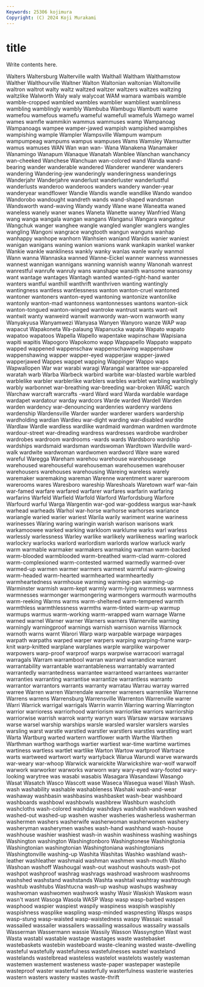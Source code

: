 ```yaml
---
Keywords: 25306 kojimura
Copyright: (C) 2024 Koji Murakami
---
```


# title

Write contents here.




Walters Waltersburg Walterville walth Walthall Waltham Walthamstow Walther Walthourville Waltner
Walton Waltonian waltonian Waltonville waltron waltrot walty waltz waltzed waltzer
waltzers waltzes waltzing waltzlike Walworth Waly waly walycoat WAM wamara
wambais wamble wamble-cropped wambled wambles wamblier wambliest wambliness wambling wamblingly
wambly Wambuba Wambugu Wambutti wame wamefou wamefous wamefu wameful wamefull
wamefuls Wamego wamel wames wamfle wammikin wammus wammuses wamp Wampanoag
Wampanoags wampee wamper-jawed wampish wampished wampishes wampishing wample Wampler Wampsville
Wampum wampum wampumpeag wampums wampus wampuses Wams Wamsley Wamsutter wamus
wamuses WAN Wan wan wan- Wana Wanakena Wanamaker Wanamingo Wanapum
Wanaque Wanatah Wanblee Wanchan wanchancy wan-cheeked Wanchese Wanchuan wan-colored wand
Wanda wand-bearing wander wanderable wandered Wanderer wanderer wanderers wandering Wandering-jew
wanderingly wanderingness wanderings Wanderjahr Wanderjahre wanderlust wanderluster wanderlustful wanderlusts wanderoo
wanderoos wanders wandery wander-year wanderyear wandflower Wandie Wandis wandle wandlike
Wando wandoo Wandorobo wandought wandreth wands wand-shaped wandsman Wandsworth wand-waving
Wandy wandy Wane wane Waneatta waned waneless wanely waner wanes
Waneta Wanette waney Wanfried Wang wang wanga wangala wangan wangans
Wanganui Wangara wangateur Wangchuk wanger wanghee wangle wangled wangler wanglers
wangles wangling Wangoni wangrace wangtooth wangun wanguns wanhap wanhappy wanhope
wanhorn Wanhsien waniand Wanids wanier waniest wanigan wanigans waning wanion
wanions wank wankapin wankel wanker Wankie wankle wankliness wankly wanky
wanlas wanle wanly wanmol Wann wanna Wannaska wanned Wanne-Eickel wanner
wanness wannesses wannest wannigan wannigans wanning wannish wanny Wanonah wanrest
wanrestful wanrufe wanruly wans wanshape wansith wansome wansonsy want wantage
wantages Wantagh wanted wanted-right-hand wanter wanters wantful wanthill wanthrift wanthriven
wanting wantingly wantingness wantless wantlessness wanton wanton-cruel wantoned wantoner wantoners
wanton-eyed wantoning wantonize wantonlike wantonly wanton-mad wantonness wantonnesses wantons wanton-sick
wanton-tongued wanton-winged wantroke wantrust wants want-wit wantwit wanty wanweird wanwit
wanwordy wan-worn wanworth wany Wanyakyusa Wanyamwezi Wanyasa Wanyen Wanyoro wanze
WAP wap wapacut Wapakoneta Wa-palaung Wapanucka wapata Wapato wapato wapatoo
wapatoos Wapella Wapello wapentake wapinschaw Wapisiana wapiti wapitis Wapogoro Wapokomo
wapp Wappapello Wappato wappato wapped wappened wappenschaw wappenschawing wappenshaw wappenshawing
wapper wapper-eyed wapperjaw wapper-jawed wapperjawed Wappes wappet wapping Wappinger Wappo
waps Wapwallopen War war warabi waragi Warangal warantee war-appareled waratah
warb Warba Warbeck warbird warbite war-blasted warble warbled warblelike warbler
warblerlike warblers warbles warblet warbling warblingly warbly warbonnet war-breathing war-breeding
war-broken WARC warch Warchaw warcraft warcrafts -ward Ward ward Warda
wardable wardage wardapet wardatour warday wardcors Warde warded Wardell Warden
warden wardency war-denouncing wardenries wardenry wardens wardenship Wardensville Warder warder
warderer warders wardership wardholding wardian Wardieu war-dight warding war-disabled wardite
Wardlaw Wardle wardless wardlike wardmaid wardman wardmen wardmote wardour-street war-dreading
wardress wardresses wardrobe wardrober wardrobes wardroom wardrooms -wards wards Wardsboro
wardship wardships wardsmaid wardsman wardswoman Wardtown Wardville ward-walk wardwite wardwoman
wardwomen wardword Ware ware wared wareful Waregga Wareham warehou warehouse
warehouseage warehoused warehouseful warehouseman warehousemen warehouser warehousers warehouses warehousing Wareing
wareless warely waremaker waremaking wareman Warenne warentment warer wareroom warerooms
wares Waresboro wareship Wareshoals Waretown warf war-fain war-famed warfare warfared
warfarer warfares warfarin warfaring warfarins Warfeld Warfield Warfold Warford Warfordsburg
Warfore Warfourd warful Warga Wargentin war-god war-goddess wargus war-hawk warhead
warheads Warhol war-horse warhorse warhorses wariance wariangle waried warier wariest
Warila warily wariment warine wariness warinesses Waring waring waringin warish
warison warisons wark warkamoowee warked warking warkloom warklume warks warl
warless warlessly warlessness Warley warlike warlikely warlikeness warling warlock warlockry
warlocks warlord warlordism warlords warlow warluck warly warm warmable warmaker
warmakers warmaking warman warm-backed warm-blooded warmblooded warm-breathed warm-clad warm-colored warm-complexioned
warm-contested warmed warmedly warmed-over warmed-up warmen warmer warmers warmest warmful
warm-glowing warm-headed warm-hearted warmhearted warmheartedly warmheartedness warmhouse warming warming-pan warming-up
Warminster warmish warm-kept warmly warm-lying warmmess warmness warmnesses warmonger warmongering
warmongers warmouth warmouths warm-reeking Warms warms warm-sheltered warm-tempered warmth warmthless
warmthlessness warmths warm-tinted warm-up warmup warmups warmus warm-working warm-wrapped warn
warnage Warne warned warnel Warner warner Warners warners Warnerville warning
warningly warningproof warnings warnish warnison warniss Warnock warnoth warns warnt
Warori Warp warp warpable warpage warpages warpath warpaths warped warper
warpers warping warping-frame warp-knit warp-knitted warplane warplanes warple warplike warpower
warpowers warp-proof warproof warps warpwise warracoori warragal warragals Warram warrambool
warran warrand warrandice warrant warrantability warrantable warrantableness warrantably warranted warrantedly
warrantedness warrantee warranteed warrantees warranter warranties warranting warrantise warrantize warrantless
warranto warrantor warrantors warrants warranty warratau Warrau warray warred warree
Warren warren Warrendale warrener warreners warrenlike Warrenne Warrens warrens Warrensburg
Warrensville Warrenton Warrenville warrer Warri Warrick warrigal warrigals Warrin warrin
Warring warring Warrington warrior warrioress warriorhood warriorism warriorlike warriors warriorship
warriorwise warrish warrok warrty warryn wars Warsaw warsaw warsaws warse
warsel warship warships warsle warsled warsler warslers warsles warsling warst
warstle warstled warstler warstlers warstles warstling wart Warta Wartburg warted
wartern wartflower warth Warthe Warthen Warthman warthog warthogs wartier wartiest
war-time wartime wartimes wartiness wartless wartlet wartlike Warton Wartow wartproof
Wartrace warts wartweed wartwort warty wartyback Warua Warundi warve warwards
war-weary war-whoop Warwick warwickite Warwickshire war-wolf warwolf warwork warworker warworks
warworn wary wary-eyed wary-footed wary-looking warytree was wasabi wasabis Wasagara
Wasandawi Wasango Wasat Wasatch Wasco Wascott wase Waseca Wasegua wasel
Wash Wash. wash washability washable washableness Washaki wash-and-wear washaway washbasin
washbasins washbasket wash-bear washboard washboards washbowl washbowls washbrew Washburn washcloth
washcloths wash-colored washday washdays washdish washdown washed washed-out washed-up washen
washer washeries washerless washerman washermen washers washerwife washerwoman washerwomen washery
washeryman washerymen washes wash-hand washhand wash-house washhouse washier washiest wash-in
washin washiness washing washings Washington washington Washingtonboro Washingtonese Washingtonia Washingtonian
washingtonian Washingtoniana washingtonians Washingtonville washing-up Washita Washitas Washko washland wash-leather
washleather washmaid washman washmen wash-mouth Washo Washoan washoff Washougal wash-out
washout washouts wash-pot washpot washproof washrag washrags washroad washroom washrooms
washshed washstand washstands Washta washtail washtray washtrough washtub washtubs Washtucna
wash-up washup washups washway washwoman washwomen washwork washy Wasir Waskish
Waskom wasn wasn't wasnt Wasoga Wasola WASP Wasp wasp wasp-barbed
waspen wasphood waspier waspiest waspily waspiness waspish waspishly waspishness wasplike
waspling wasp-minded waspnesting Wasps wasps wasp-stung wasp-waisted wasp-waistedness waspy Wassaic
wassail wassailed wassailer wassailers wassailing wassailous wassailry wassails Wasserman Wassermann
wassie Wassily Wasson Wassyngton Wast wast Wasta wastabl wastable wastage
wastages waste wastebasket wastebaskets wastebin wasteboard waste-cleaning wasted waste-dwelling wasteful
wastefully wastefulness wastefulnesses wastel wasteland wastelands wastelbread wasteless wastelot wastelots
wastely wasteman wastemen wastement wasteness waste-paper wastepaper wastepile wasteproof waster
wasterful wasterfully wasterfulness wasterie wasteries wastern wasters wastery wastes waste-thrift
